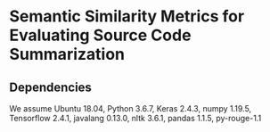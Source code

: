 # Semantic Similarity Metrics for Evaluating Source Code Summarization

## Dependencies
We assume Ubuntu 18.04, Python 3.6.7, Keras 2.4.3, numpy 1.19.5, Tensorflow 2.4.1, javalang 0.13.0, nltk 3.6.1, pandas 1.1.5, py-rouge-1.1
